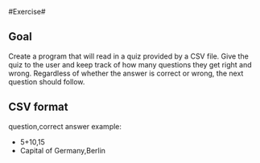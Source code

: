 #Exercise#

## Goal ##

Create a program that will read in a quiz provided by a CSV file. Give the quiz to the user and keep track of how many questions they get right and wrong.
Regardless of whether the answer is correct or wrong, the next question should follow.

## CSV format ##

question,correct answer
example: 
- 5+10,15
- Capital of Germany,Berlin



